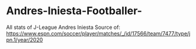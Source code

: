 # Andres-Iniesta-Footballer-
All stats of J-League Andres Iniesta
Source of: https://www.espn.com/soccer/player/matches/_/id/17566/team/7477/type/jpn.1/year/2020

